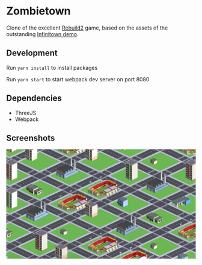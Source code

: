 # Zombietown

Clone of the excellent [Rebuild2](http://www.rebuild2.net/) game, based on the assets of the outstanding [Infinitown demo](http://demos.littleworkshop.fr/infinitown).

## Development

Run `yarn install` to install packages

Run `yarn start` to start webpack dev server on port 8080

## Dependencies

* ThreeJS
* Webpack

## Screenshots

![screenshot1](./screenshots/zombietown01.png)
